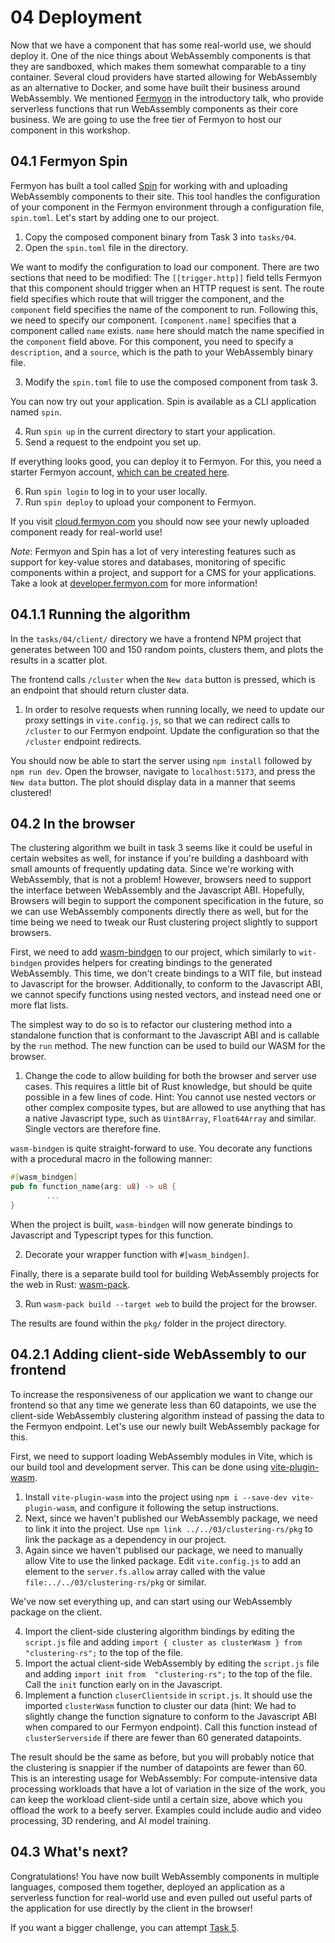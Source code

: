# 04 Deployment

Now that we have a component that has some real-world use, we should deploy it. One of the nice things about WebAssembly components is that they are sandboxed, which makes them somewhat comparable to a tiny container. Several cloud providers have started allowing for WebAssembly as an alternative to Docker, and some have built their business around WebAssembly. We mentioned [Fermyon](https://www.fermyon.com/) in the introductory talk, who provide serverless functions that run WebAssembly components as their core business. We are going to use the free tier of Fermyon to host our component in this workshop.

## 04.1 Fermyon Spin

Fermyon has built a tool called [Spin](https://www.fermyon.com/spin) for working with and uploading WebAssembly components to their site. This tool handles the configuration of your component in the Fermyon environment through a configuration file, `spin.toml`. Let's start by adding one to our project.

1. Copy the composed component binary from Task 3 into `tasks/04`.
2. Open the `spin.toml` file in the directory.

We want to modify the configuration to load our component. There are two sections that need to be modified: The `[[trigger.http]]` field tells Fermyon that this component should trigger when an HTTP request is sent. The route field specifies which route that will trigger the component, and the `component` field specifies the name of the component to run. Following this, we need to specify our component. `[component.name]` specifies that a component called `name` exists. `name` here should match the name specified in the `component` field above. For this component, you need to specify a `description`, and a `source`, which is the path to your WebAssembly binary file.

3. Modify the `spin.toml` file to use the composed component from task 3.

You can now try out your application. Spin is available as a CLI application named `spin`.

4. Run `spin up` in the current directory to start your application.
5. Send a request to the endpoint you set up. 

If everything looks good, you can deploy it to Fermyon. For this, you need a starter Fermyon account, [which can be created here](https://cloud.fermyon.com/?signup=).

6. Run `spin login` to log in to your user locally.
7. Run `spin deploy` to upload your component to Fermyon.

If you visit [cloud.fermyon.com](https://cloud.fermyon.com) you should now see your newly uploaded component ready for real-world use!

*Note*: Fermyon and Spin has a lot of very interesting features such as support for key-value stores and databases, monitoring of specific components within a project, and support for a CMS for your applications. Take a look at [developer.fermyon.com](https://developer.fermyon.com) for more information!

## 04.1.1 Running the algorithm

In the `tasks/04/client/` directory we have a frontend NPM project that generates between 100 and 150 random points, clusters them, and plots the results in a scatter plot. 

The frontend calls `/cluster` when the `New data` button is pressed, which is an endpoint that should return cluster data. 

1. In order to resolve requests when running locally, we need to update our proxy settings in `vite.config.js`, so that we can redirect calls to `/cluster` to our Fermyon endpoint. Update the configuration so that the `/cluster` endpoint redirects.

You should now be able to start the server using `npm install` followed by `npm run dev`. Open the browser, navigate to `localhost:5173`, and press the `New data` button. The plot should display data in a manner that seems clustered!

## 04.2 In the browser

The clustering algorithm we built in task 3 seems like it could be useful in certain websites as well, for instance if you're building a dashboard with small amounts of frequently updating data. Since we're working with WebAssembly, that is not a problem! However, browsers need to support the interface between WebAssembly and the Javascript ABI. Hopefully, Browsers will begin to support the component specification in the future, so we can use WebAssembly components directly there as well, but for the time being we need to tweak our Rust clustering project slightly to support browsers.

First, we need to add [wasm-bindgen](https://github.com/rustwasm/wasm-bindgen) to our project, which similarly to `wit-bindgen` provides helpers for creating bindings to the generated WebAssembly. This time, we don't create bindings to a WIT file, but instead to Javascript for the browser. Additionally, to conform to the Javascript ABI, we cannot specify functions using nested vectors, and instead need one or more flat lists.

The simplest way to do so is to refactor our clustering method into a standalone function that is conformant to the Javascript ABI and is callable by the `run` method. The new function can be used to build our WASM for the browser.

1. Change the code to allow building for both the browser and server use cases. This requires a little bit of Rust knowledge, but should be quite possible in a few lines of code. Hint: You cannot use nested vectors or other complex composite types, but are allowed to use anything that has a native Javascript type, such as `Uint8Array`, `Float64Array` and similar. Single vectors are therefore fine.

`wasm-bindgen` is quite straight-forward to use. You decorate any functions with a procedural macro in the following manner:

```rust
#[wasm_bindgen]
pub fn function_name(arg: u8) -> u8 {
        ...
}
```

When the project is built, `wasm-bindgen` will now generate bindings to Javascript and Typescript types for this function.

2. Decorate your wrapper function with `#[wasm_bindgen]`.

Finally, there is a separate build tool for building WebAssembly projects for the web in Rust: [wasm-pack](https://rustwasm.github.io/wasm-pack/installer/).

3. Run `wasm-pack build --target web` to build the project for the browser. 

The results are found within the `pkg/` folder in the project directory.

## 04.2.1 Adding client-side WebAssembly to our frontend

To increase the responsiveness of our application we want to change our frontend so that any time we generate less than 60 datapoints, we use the client-side WebAssembly clustering algorithm instead of passing the data to the Fermyon endpoint. Let's use our newly built WebAssembly package for this.

First, we need to support loading WebAssembly modules in Vite, which is our build tool and development server. This can be done using [vite-plugin-wasm](https://www.npmjs.com/package/vite-plugin-wasm). 

1. Install `vite-plugin-wasm` into the project using `npm i --save-dev vite-plugin-wasm`, and configure it following the setup instructions. 
2. Next, since we haven't published our WebAssembly package, we need to link it into the project. Use `npm link ../../03/clustering-rs/pkg` to link the package as a dependency in our project.
3. Again since we haven't publised our package, we need to manually allow Vite to use the linked package. Edit `vite.config.js` to add an element to the `server.fs.allow` array called with the value `file:../../03/clustering-rs/pkg` or similar.

We've now set everything up, and can start using our WebAssembly package on the client.

4. Import the client-side clustering algorithm bindings by editing the `script.js` file and adding `import { cluster as clusterWasm } from  "clustering-rs";` to the top of the file.
4. Import the actual client-side WebAssembly by editing the `script.js` file and adding `import init from  "clustering-rs";` to the top of the file. Call the `init` function early on in the Javascript.
6. Implement a function `cluserClientside` in `script.js`. It should use the imported `clusterWasm` function to cluster our data (hint: We had to slightly change the function signature to conform to the Javascript ABI when compared to our Fermyon endpoint). Call this function instead of `clusterServerside` if there are fewer than 60 generated datapoints.

The result should be the same as before, but you will probably notice that the clustering is snappier if the number of datapoints are fewer than 60. This is an interesting usage for WebAssembly: For compute-intensive data processing workloads that have a lot of variation in the size of the work, you can keep the workload client-side until a certain size, above which you offload the work to a beefy server. Examples could include audio and video processing, 3D rendering, and AI model training.

## 04.3 What's next?

Congratulations! You have now built WebAssembly components in multiple languages, composed them together, deployed an application as a serverless function for real-world use and even pulled out useful parts of the application for use directly by the client in the browser!

If you want a bigger challenge, you can attempt [Task 5](https://github.com/syvsto/booster2024_wasm_components/blob/master/task5.md).
